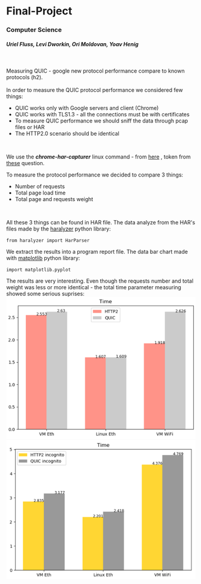 # Final-Project
### Computer Science
##### Uriel Fluss, Levi Dworkin, Ori Moldovan, Yoav Henig
<br />


Measuring QUIC - google new protocol performance compare to known protocols (h2).<br />
<br />
In order to measure the QUIC protocol performance we considered few things: <br />
- QUIC works only with Google servers and client (Chrome)
- QUIC works with TLS1.3 - all the connections must be with certificates
- To measure QUIC performance we should sniff the data through pcap files or HAR
- The HTTP2.0 scenario should be identical
<br />

We use the *__chrome-har-capturer__* linux command - from
[here][1]
, token from
[these][2]
question.
<br />

To measure the protocol performance we decided to compare 3 things: <br />
- Number of requests
- Total page load time
- Total page and requests weight
<br />

All these 3 things can be found in HAR file. The data analyze from the HAR's files made by the
[haralyzer][3]
python library:
<br />
```
from haralyzer import HarParser
```

We extract the results into a program report file.
The data bar chart made with
[matplotlib][4]
python library:
<br />

    import matplotlib.pyplot
The results are very interesting. Even though the requests number and total weight was less or more identical - the total time parameter measuring showed some serious suprises:<br />
![alt text](https://github.com/yoavhenig/Final-Project/blob/master/Final-Report/Images/conclusionGraph.png)
![alt text](https://github.com/yoavhenig/Final-Project/blob/master/Final-Report/Images/conclusion-inco%20graph.png)

[1]:https://github.com/cyrus-and/chrome-har-capturer
[2]:https://stackoverflow.com/questions/57081847/export-har-file-using-chrome-quic-protocol-https
[3]:https://pypi.org/project/haralyzer/
[4]:https://matplotlib.org/
